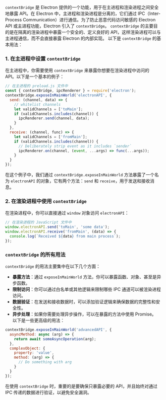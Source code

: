 `contextBridge` 是 Electron 提供的一个功能，用于在主进程和渲染进程之间安全地暴露 API。在 Electron 中，主进程和渲染进程是分离的，它们通过 IPC（Inter-Process Communication）进行通信。为了防止恶意代码访问敏感的 Electron API 或主进程功能，Electron 引入了 `contextBridge`。
`contextBridge` 的主要目的是在隔离的渲染进程中暴露一个安全的、定义良好的 API，这样渲染进程可以与主进程通信，而不会直接暴露 Electron 的内部实现。
以下是 `contextBridge` 的基本用法：

### 1. 在主进程中设置 `contextBridge`

在主进程中，你需要使用 `contextBridge` 来暴露你想要在渲染进程中访问的 API。以下是一个基本的例子：

```javascript
// 在主进程的 preload.js 文件中
const { contextBridge, ipcRenderer } = require('electron');
contextBridge.exposeInMainWorld('electronAPI', {
  send: (channel, data) => {
    // whitelist channels
    let validChannels = ['toMain'];
    if (validChannels.includes(channel)) {
      ipcRenderer.send(channel, data);
    }
  },
  receive: (channel, func) => {
    let validChannels = ['fromMain'];
    if (validChannels.includes(channel)) {
      // Deliberately strip event as it includes `sender` 
      ipcRenderer.on(channel, (event, ...args) => func(...args));
    }
  }
});
```

在这个例子中，我们通过 `contextBridge.exposeInMainWorld` 方法暴露了一个名为 `electronAPI` 的对象，它有两个方法：`send` 和 `receive`，用于发送和接收消息。

### 2. 在渲染进程中使用 `contextBridge`

在渲染进程中，你可以直接通过 `window` 对象访问 `electronAPI`：

```javascript
// 在渲染进程的 JavaScript 文件中
window.electronAPI.send('toMain', 'some data');
window.electronAPI.receive('fromMain', (data) => {
  console.log(`Received ${data} from main process`);
});
```

### `contextBridge` 的所有用法

`contextBridge` 的用法主要集中在以下几个方面：

- **暴露方法**：通过 `exposeInMainWorld` 方法，你可以暴露函数、对象、甚至是异步函数。
- **限制访问**：你可以通过白名单或其他逻辑来限制哪些 IPC 通道可以被渲染进程访问。
- **数据验证**：在发送和接收数据时，可以添加验证逻辑来确保数据的完整性和安全性。
- **异步处理**：如果你需要处理异步操作，可以在暴露的方法中使用 Promise。
  以下是一些更高级的用法：

```javascript
contextBridge.exposeInMainWorld('advancedAPI', {
  asyncMethod: async (arg) => {
    return await someAsyncOperation(arg);
  },
  complexObject: {
    property: 'value',
    method: (arg) => {
      // Do something with arg
    }
  }
});
```

在使用 `contextBridge` 时，重要的是要确保只暴露必要的 API，并且始终对通过 IPC 传递的数据进行验证，以避免安全漏洞。
